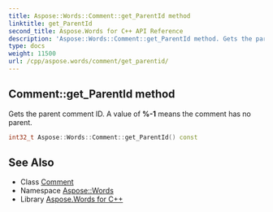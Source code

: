 ```yaml
---
title: Aspose::Words::Comment::get_ParentId method
linktitle: get_ParentId
second_title: Aspose.Words for C++ API Reference
description: 'Aspose::Words::Comment::get_ParentId method. Gets the parent comment ID. A value of %-1 means the comment has no parent in C++.'
type: docs
weight: 11500
url: /cpp/aspose.words/comment/get_parentid/
---
```

## Comment::get_ParentId method


Gets the parent comment ID. A value of **%-1** means the comment has no parent.

```cpp
int32_t Aspose::Words::Comment::get_ParentId() const
```

## See Also

* Class [Comment](../)
* Namespace [Aspose::Words](../../)
* Library [Aspose.Words for C++](../../../)
